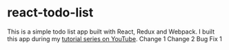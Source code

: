 # react-todo-list

This is a simple todo list app built with React, Redux and Webpack. I built this app during my [tutorial series on YouTube](https://www.youtube.com/playlist?list=PLQDnxXqV213JJFtDaG0aE9vqvp6Wm7nBg).
Change 1
Change 2
Bug Fix 1
